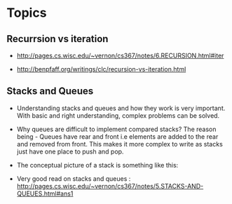 # Topics 

## Recurrsion vs iteration

  * http://pages.cs.wisc.edu/~vernon/cs367/notes/6.RECURSION.html#iter
  
  * http://benpfaff.org/writings/clc/recursion-vs-iteration.html


## Stacks and Queues

 * Understanding stacks and queues and how they work is very important. With basic and right understanding, complex problems can be solved.
 
 * Why queues are difficult to implement compared stacks? The reason being - Queues have rear and front i.e elements are added to the rear and removed from front. This makes it more complex to write as stacks just have one place to push and pop.

 * The conceptual picture of a stack is something like this:

 * Very good read on stacks and queues : http://pages.cs.wisc.edu/~vernon/cs367/notes/5.STACKS-AND-QUEUES.html#ans1
